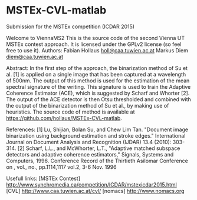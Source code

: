 # MSTEx-CVL-matlab
Submission for the MSTEx competition (ICDAR 2015)

Welcome to ViennaMS2
This is the source code of the second Vienna UT MSTEx contest approach.
It is licensed under the GPLv2 license (so feel free to use it).
Authors:
Fabian Hollaus  holl@caa.tuwien.ac.at
Markus Diem     diem@caa.tuwien.ac.at

Abstract:
In the first step of the approach, the binarization method of Su et al. [1] is applied on a single image that has been captured at a wavelength of 500nm. The output of this method is used for the estimation of the mean spectral signature of the writing. This signature is used to train the Adaptive Coherence Estimator (ACE), which is suggested by Scharf and Whorter [2]. The output of the ACE detector is then Otsu thresholded and combined with the output of the binarization method of Su et al., by making use of heuristics. The source code of method is available at https://github.com/hollaus/MSTEx-CVL-matlab.

References:
[1] Lu, Shijian, Bolan Su, and Chew Lim Tan. "Document image binarization using background estimation and stroke edges." International Journal on Document Analysis and Recognition (IJDAR) 13.4 (2010): 303-314.
[2] Scharf, L.L., and McWhorter, L.T., "Adaptive matched subspace detectors and adaptive coherence estimators," Signals, Systems and Computers, 1996. Conference Record of the Thirtieth Asilomar Conference on , vol., no., pp.1114,1117 vol.2, 3-6 Nov. 1996

Usefull links:
[MSTEx Contest]    http://www.synchromedia.ca/competition/ICDAR/mstexicdar2015.html
[CVL]              http://www.caa.tuwien.ac.at/cvl/
[nomacs]           http://www.nomacs.org
